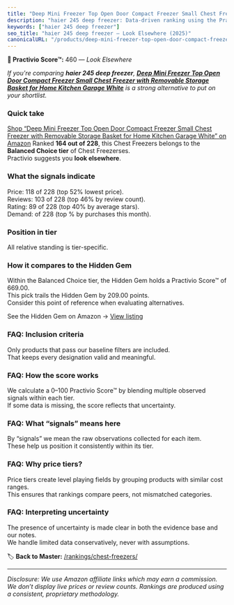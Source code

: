 ```yaml
---
title: "Deep Mini Freezer Top Open Door Compact Freezer Small Chest Freezer with Removable Storage Basket for Home Kitchen Garage White"
description: "haier 245 deep freezer: Data-driven ranking using the Practivio Score™. Positioned by quality, value, demand, findability, momentum."
keywords: ["haier 245 deep freezer"]
seo_title: "haier 245 deep freezer — Look Elsewhere (2025)"
canonicalURL: "/products/deep-mini-freezer-top-open-door-compact-freezer-small-chest-freezer-with-removable-storage-basket-for-home-kitchen-garage-white-B0CQR4SMJ5/"
---
```


**🚫 Practivio Score™:** 460 — _Look Elsewhere_


*If you're comparing **haier 245 deep freezer**, **[Deep Mini Freezer Top Open Door Compact Freezer Small Chest Freezer with Removable Storage Basket for Home Kitchen Garage White](https://www.amazon.com/dp/B0CQR4SMJ5?tag=practivio-20)** is a strong alternative to put on your shortlist.*
### Quick take
[Shop “Deep Mini Freezer Top Open Door Compact Freezer Small Chest Freezer with Removable Storage Basket for Home Kitchen Garage White” on Amazon](https://www.amazon.com/dp/B0CQR4SMJ5?tag=practivio-20)
Ranked **164 out of 228**, this Chest Freezers belongs to the **Balanced Choice tier** of Chest Freezerses.  
Practivio suggests you **look elsewhere**.

### What the signals indicate
Price: 118 of 228 (top 52% lowest price).  
Reviews: 103 of 228 (top 46% by review count).  
Rating: 89 of 228 (top 40% by average stars).  
Demand:  of 228 (top % by purchases this month).

### Position in tier
All relative standing is tier-specific.

### How it compares to the Hidden Gem
Within the Balanced Choice tier, the Hidden Gem holds a Practivio Score™ of 669.00.  
This pick trails the Hidden Gem by 209.00 points.  
Consider this point of reference when evaluating alternatives.  

See the Hidden Gem on Amazon → [View listing](https://www.amazon.com/dp/B00L7QVSXE?tag=practivio-20)

### FAQ: Inclusion criteria
Only products that pass our baseline filters are included.  
That keeps every designation valid and meaningful.

### FAQ: How the score works
We calculate a 0–100 Practivio Score™ by blending multiple observed signals within each tier.  
If some data is missing, the score reflects that uncertainty.

### FAQ: What “signals” means here
By “signals” we mean the raw observations collected for each item.  
These help us position it consistently within its tier.

### FAQ: Why price tiers?
Price tiers create level playing fields by grouping products with similar cost ranges.  
This ensures that rankings compare peers, not mismatched categories.

### FAQ: Interpreting uncertainty
The presence of uncertainty is made clear in both the evidence base and our notes.  
We handle limited data conservatively, never with assumptions.


🏷️ **Back to Master:** [/rankings/chest-freezers/](/rankings/chest-freezers/)

---
_Disclosure: We use Amazon affiliate links which may earn a commission. We don’t display live prices or review counts. Rankings are produced using a consistent, proprietary methodology._
